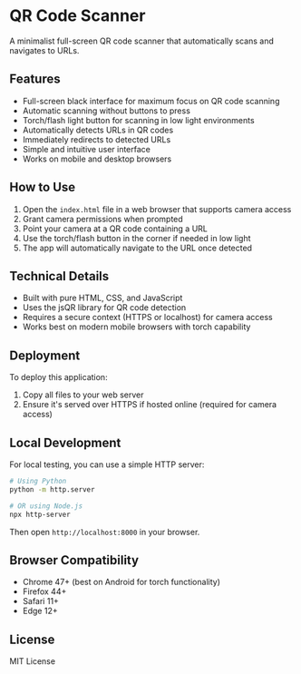# QR Code Scanner

A minimalist full-screen QR code scanner that automatically scans and navigates to URLs.

## Features

- Full-screen black interface for maximum focus on QR code scanning
- Automatic scanning without buttons to press
- Torch/flash light button for scanning in low light environments
- Automatically detects URLs in QR codes
- Immediately redirects to detected URLs
- Simple and intuitive user interface
- Works on mobile and desktop browsers

## How to Use

1. Open the `index.html` file in a web browser that supports camera access
2. Grant camera permissions when prompted
3. Point your camera at a QR code containing a URL
4. Use the torch/flash button in the corner if needed in low light
5. The app will automatically navigate to the URL once detected

## Technical Details

- Built with pure HTML, CSS, and JavaScript
- Uses the jsQR library for QR code detection
- Requires a secure context (HTTPS or localhost) for camera access
- Works best on modern mobile browsers with torch capability

## Deployment

To deploy this application:

1. Copy all files to your web server
2. Ensure it's served over HTTPS if hosted online (required for camera access)

## Local Development

For local testing, you can use a simple HTTP server:

```bash
# Using Python
python -m http.server

# OR using Node.js
npx http-server
```

Then open `http://localhost:8000` in your browser.

## Browser Compatibility

- Chrome 47+ (best on Android for torch functionality)
- Firefox 44+
- Safari 11+
- Edge 12+

## License

MIT License 